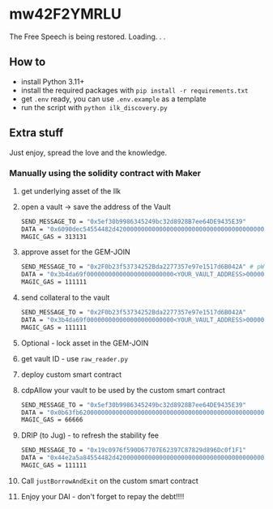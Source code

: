 # mw42F2YMRLU

The Free Speech is being restored. Loading. . .

## How to

- install Python 3.11+
- install the required packages with `pip install -r requirements.txt`
- get `.env` ready, you can use `.env.example` as a template
- run the script with `python ilk_discovery.py`

## Extra stuff

Just enjoy, spread the love and the knowledge.

### Manually using the solidity contract with Maker

1. get underlying asset of the Ilk
2. open a vault -> save the address of the Vault

    ```bash
    SEND_MESSAGE_TO = "0x5ef30b9986345249bc32d8928B7ee64DE9435E39"
    DATA = "0x6090dec54554482d42000000000000000000000000000000000000000000000000000000000000000000000000000000<YOUR_WALLET_ADDRESS>".lower()
    MAGIC_GAS = 313131
    ```

3. approve asset for the GEM-JOIN

    ```bash
    SEND_MESSAGE_TO = "0x2F0b23f53734252Bda2277357e97e1517d6B042A" # pWETH
    DATA = "0x3b4da69f000000000000000000000000<YOUR_VAULT_ADDRESS>00000000000000000000000000000000000000000000000be6092017967d0000".lower()
    MAGIC_GAS = 111111
    ```

4. send collateral to the vault

    ```bash
    SEND_MESSAGE_TO = "0x2F0b23f53734252Bda2277357e97e1517d6B042A"
    DATA = "0x3b4da69f000000000000000000000000<YOUR_VAULT_ADDRESS>00000000000000000000000000000000000000000000000be6092017967d0000".lower()
    MAGIC_GAS = 111111
    ```

5. Optional - lock asset in the GEM-JOIN
6. get vault ID - use `raw_reader.py`
7. deploy custom smart contract
8. cdpAllow your vault to be used by the custom smart contract

    ```bash
    SEND_MESSAGE_TO = "0x5ef30b9986345249bc32d8928B7ee64DE9435E39"
    DATA = "0x0b63fb62000000000000000000000000000000000000000000000000000000000000827900000000000000000000000020231eB701a298fE84bD04d2966adecfBED131500000000000000000000000000000000000000000000000000000000000000001"
    MAGIC_GAS = 66666
    ```

9. DRIP (to Jug) - to refresh the stability fee

    ```bash
    SEND_MESSAGE_TO = "0x19c0976f590D67707E62397C87829d896Dc0f1F1"
    DATA = "0x44e2a5a84554482d42000000000000000000000000000000000000000000000000000000"
    MAGIC_GAS = 111111
    ```

10. Call `justBorrowAndExit` on the custom smart contract
11. Enjoy your DAI - don't forget to repay the debt!!!!
